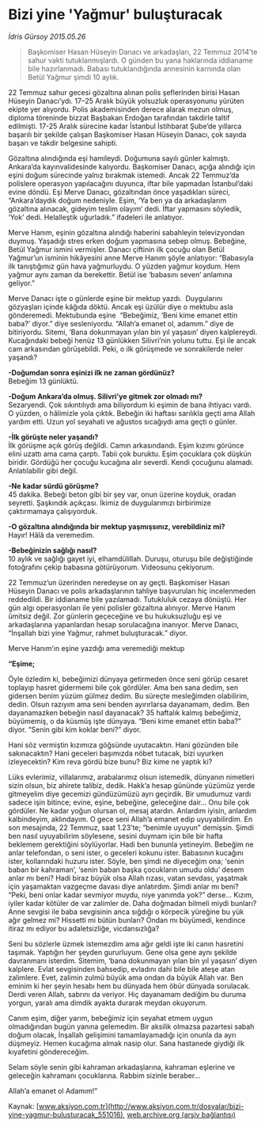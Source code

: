 # Bizi yine 'Yağmur' buluşturacak

*İdris Gürsoy 2015.05.26*

<div class="pNewsDetailMainContent ctx_content" itemprop="articleBody">
 <blockquote>
  <p>
   Başkomiser Hasan Hüseyin Danacı ve arkadaşları, 22 Temmuz 2014’te sahur vakti tutuklanmışlardı. O günden bu yana haklarında iddianame bile hazırlanmadı. Babası tutuklandığında annesinin karnında olan Betül Yağmur şimdi 10 aylık.
  </p>
 </blockquote>
 <p>
  22 Temmuz sahur gecesi gözaltına alınan polis şeflerinden birisi Hasan Hüseyin Danacı’ydı. 17–25 Aralık büyük yolsuzluk operasyonunu yürüten ekipte yer alıyordu. Polis akademisinden derece alarak mezun olmuş, diploma töreninde bizzat Başbakan Erdoğan tarafından takdirle taltif edilmişti. 17-25 Aralık sürecine kadar İstanbul İstihbarat Şube’de yıllarca başarılı bir şekilde çalışan Başkomiser Hasan Hüseyin Danacı, çok sayıda başarı ve takdir belgesine sahipti.
 </p>
 <p>
  Gözaltına alındığında eşi hamileydi. Doğumuna sayılı günler kalmıştı. Ankara’da kayınvalidesinde kalıyordu. Başkomiser Danacı, açığa alındığı için eşini doğum sürecinde yalnız bırakmak istemedi. Ancak 22 Temmuz’da polislere operasyon yapılacağını duyunca, iftar bile yapmadan İstanbul’daki evine döndü. Eşi Merve Danacı, gözaltından önce yaşadıkları süreci, “Ankara’daydık doğum nedeniyle. Eşim, ‘Ya ben ya da arkadaşlarım gözaltına alınacak, gideyim teslim olayım’ dedi. İftar yapmasını söyledik, ‘Yok’ dedi. Helalleştik uğurladık.” ifadeleri ile anlatıyor.
 </p>
 <p>
  Merve Hanım, eşinin gözaltına alındığı haberini sabahleyin televizyondan duymuş. Yaşadığı stres erken doğum yapmasına sebep olmuş. Bebeğine, Betül Yağmur ismini vermişler. Danacı çiftinin ilk çocuğu olan Betül Yağmur’un isminin hikâyesini anne Merve Hanım şöyle anlatıyor: “Babasıyla ilk tanıştığımız gün hava yağmurluydu. O yüzden yağmur koydum. Hem yağmur aynı zaman da berekettir. Betül ise ‘babasını seven’ anlamına geliyor.”
 </p>
 <p>
  Merve Danacı işte o günlerde eşine bir mektup yazdı.  Duygularını gözyaşları içinde kâğıda döktü. Ancak eşi üzülür diye o mektubu asla gönderemedi. Mektubunda eşine  “Bebeğimiz, ‘Beni kime emanet ettin baba?’ diyor.” diye sesleniyordu. “Allah’a emanet ol, adamım.” diye de bitiriyordu. Sitemi, ‘Bana dokunmayan yılan bin yıl yaşasın’ diyen kalplereydi. Kucağındaki bebeği henüz 13 günlükken Silivri’nin yolunu tuttu. Eşi ile ancak cam arkasından görüşebildi. Peki, o ilk görüşmede ve sonrakilerde neler yaşandı?
 </p>
 <p>
  <strong>
   -Doğumdan sonra eşinizi ilk ne zaman gördünüz?
  </strong>
  <br>
   Bebeğim 13 günlüktü.
  </br>
 </p>
 <p>
  <strong>
   -Doğum Ankara’da olmuş. Silivri’ye gitmek zor olmadı mı?
  </strong>
  <br>
   Sezaryendi. Çok sıkıntılıydı ama biliyordum ki eşimin de bana ihtiyacı vardı. O yüzden, o hâlimizle yola çıktık. Bebeğin iki haftası sarılıkla geçti ama Allah yardım etti. Uzun yol seyahati ve ağustos sıcağıydı ama geçti o günler.
  </br>
 </p>
 <p>
  <strong>
   -İlk görüşte neler yaşandı?
  </strong>
  <br>
   İlk görüşme açık görüş değildi. Camın arkasındandı. Eşim kızımı görünce elini uzattı ama cama çarptı. Tabii çok buruktu. Eşim çocuklara çok düşkün biridir. Gördüğü her çocuğu kucağına alır severdi. Kendi çocuğunu alamadı. Anlatılabilir gibi değil.
  </br>
 </p>
 <p>
  <strong>
   -Ne kadar sürdü görüşme?
  </strong>
  <br>
   45 dakika. Bebeği beton gibi bir şey var, onun üzerine koyduk, oradan seyretti. Şaşkındık açıkçası. İkimiz de duygularımızı birbirimize çaktırmamaya çalışıyorduk.
  </br>
 </p>
 <p>
  <strong>
   -O gözaltına alındığında bir mektup yaşmışsınız, verebildiniz mi?
  </strong>
  <br/>
  Hayır! Hâlâ da veremedim.
 </p>
 <p>
  <strong>
   -Bebeğinizin sağlığı nasıl?
  </strong>
  <br/>
  10 aylık ve sağlığı gayet iyi, elhamdülillah. Duruşu, oturuşu bile değiştiğinde fotoğrafını çekip babasına götürüyorum. Videosunu çekiyorum.
 </p>
 <p>
  22 Temmuz’un üzerinden neredeyse on ay geçti. Başkomiser Hasan Hüseyin Danacı ve polis arkadaşlarının tahliye başvuruları hiç incelenmeden reddedildi. Bir iddianame bile yazılamadı. Tutukluluk cezaya dönüştü. Her gün algı operasyonları ile yeni polisler gözaltına alınıyor. Merve Hanım ümitsiz değil. Zor günlerin geçeceğine ve bu hukuksuzluğu eşi ve arkadaşlarına yapanlardan hesap sorulacağına inanıyor. Merve Danacı, “İnşallah bizi yine Yağmur, rahmet buluşturacak.” diyor.
 </p>
 <p>
  Merve Hanım’ın eşine yazdığı ama veremediği mektup
 </p>
 <p>
  <strong>
   “Eşime;
  </strong>
 </p>
 <p>
  Öyle özledim ki, bebeğimizi dünyaya getirmeden önce seni görüp cesaret toplayıp hasret gidermemi bile çok gördüler. Ama ben sana dedim, sen gidersen benim yüzüm gülmez dedim. Bu süreçte mesleğimden olabilirim, dedin. Olsun razıyım ama seni benden ayırırlarsa dayanamam, dedim. Ben dayanamazken bebeğin nasıl dayanacak? 35 haftalık kalmış bebeğimiz, büyümemiş, o da küsmüş işte dünyaya. “Beni kime emanet ettin baba?” diyor. “Senin gibi kim koklar beni?” diyor.
 </p>
 <p>
  Hani söz vermiştin kızımıza göğsünde uyutacaktın. Hani gözünden bile sakınacaktın? Hani geceleri başımızda nöbet tutacak, bizi uyurken izleyecektin? Kim reva gördü bize bunu? Biz kime ne yaptık ki?
 </p>
 <p>
  Lüks evlerimiz, villalarımız, arabalarımız olsun istemedik, dünyanın nimetleri sizin olsun, biz ahirete talibiz, dedik. Hakk’a hesap gününde yüzümüz yerde gitmeyelim diye gecemizi gündüzümüzü ayrı geçirdik. Bir umudumuz vardı sadece işin bitince; evine, eşine, bebeğine, geleceğine dair… Onu bile çok gördüler. Ne kadar yoğun olursan ol, mesaj atardın. Anlardım iyisin, anlardım kalbindeyim, aklındayım. O gece seni Allah’a emanet edip uyuyabilirdim. En son mesajında, 22 Temmuz, saat 1.23’te; “benimle uyuyun” demişsin. Şimdi ben nasıl uyuyabilirim söylesene, sesini duymam için bile bir hafta beklemem gerektiğini söylüyorlar. Hadi ben bununla yetineyim. Bebeğim ne anlar telefondan, o seni ister, o geceleri kokunu ister. Babasının kucağını ister, kollarındaki huzuru ister. Söyle, ben şimdi ne diyeceğim ona; ‘senin baban bir kahraman’, ‘senin baban başka çocukların umudu oldu’ desem anlar mı beni? Hadi biraz büyük olsa Allah rızası, vatan sevdası, yaşatmak için yaşamaktan vazgeçme davası diye anlatırdım. Şimdi anlar mı beni? “Peki, beni onlar kadar sevmiyor muydu, niye yanımda yok?” derse… Kızım, iyiler kadar kötüler de var zalimler de. Daha doğmadan bilmeli miydi bunları? Anne sevgisi ile baba sevgisinin anca sığdığı o körpecik yüreğine bu yük ağır gelmez mi? Hissetti mi bütün bunları? Ondan mı büyümedi, kendince itiraz mı ediyor bu adaletsizliğe, vicdansızlığa?
 </p>
 <p>
  Seni bu sözlerle üzmek istemezdim ama ağır geldi işte iki canın hasretini taşımak. Yaptığın her şeyden gururluyum. Gene olsa gene aynı şekilde davranmanı isterdim. Sitemim, ‘bana dokunmayan yılan bin yıl yaşasın’ diyen kalplere. Evlat sevgisinden bahsedip, evladını dahi bile bile ateşe atan zalimlere. Evet, zalimin zulmü büyük ama ondan da büyük Allah var. Ben eminim ki her şeyin hesabı hem bu dünyada hem öbür dünyada sorulacak. Derdi veren Allah, sabrını da veriyor. Hiç dayanamam dediğim bu duruma yorgun, yaralı ama dimdik ayakta durarak meydan okuyorum.
 </p>
 <p>
  Canım eşim, diğer yarım, bebeğimiz için seyahat etmem uygun olmadığından bugün yanına gelemedim. Bir aksilik olmazsa pazartesi sabah doğum olacak, İnşallah gelişimini tamamlayamadığı için onunla da ayrı düşmeyiz. Hemen kucağıma almak nasip olur. Sana hastanede giydiği ilk kıyafetini göndereceğim.
 </p>
 <p>
  Selam söyle senin gibi kahraman arkadaşlarına, kahraman eşlerine ve geleceğin kahramanı çocuklarına. Rabbim sizinle beraber…
 </p>
 <p>
  Allah’a emanet ol Adamım!”
 </p>
</div>


Kaynak: [www.aksiyon.com.tr](http://www.aksiyon.com.tr/dosyalar/bizi-yine-yagmur-bulusturacak_551016), [web.archive.org (arşiv bağlantısı)](http://web.archive.org/web/20151214163617/http://www.aksiyon.com.tr/dosyalar/bizi-yine-yagmur-bulusturacak_551016)
